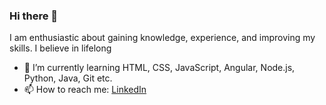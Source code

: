 ### Hi there 👋

<!--
**ImtiazVision/imtiazvision** is a ✨ _special_ ✨ repository because its `README.md` (this file) appears on your GitHub profile.

Here are some ideas to get you started:

- 🔭 I’m currently working on ...
- 🌱 I’m currently learning ...
- 👯 I’m looking to collaborate on ...
- 🤔 I’m looking for help with ...
- 💬 Ask me about ...
- 📫 How to reach me: ...
- 😄 Pronouns: ...
- ⚡ Fun fact: ...
-->
I am enthusiastic about gaining knowledge, experience, and improving my skills. I believe in lifelong 
- 🌱 I’m currently learning HTML, CSS, JavaScript, Angular, Node.js, Python, Java, Git etc.
- 📫 How to reach me: [LinkedIn](https://www.linkedin.com/in/imtiaz-ahmed247/) 
